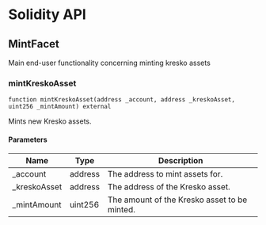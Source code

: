 # Solidity API

## MintFacet

Main end-user functionality concerning minting kresko assets

### mintKreskoAsset

```solidity
function mintKreskoAsset(address _account, address _kreskoAsset, uint256 _mintAmount) external
```

Mints new Kresko assets.

#### Parameters

| Name | Type | Description |
| ---- | ---- | ----------- |
| _account | address | The address to mint assets for. |
| _kreskoAsset | address | The address of the Kresko asset. |
| _mintAmount | uint256 | The amount of the Kresko asset to be minted. |

